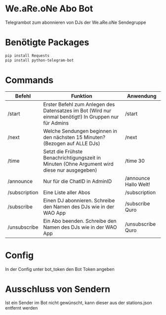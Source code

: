 # We.aRe.oNe Abo Bot
Telegrambot zum abonnieren von DJs der We.aRe.oNe Sendegruppe

# Benötigte Packages
```bash
pip install Requests
pip install python-telegram-bot
```

# Commands
| Befehl | Funktion | Anwendung |
|----------|----------|----------|
| /start  | Erster Befehl zum Anlegen des Datensatzes im Bot (Wird nur einmal benötigt!) In Gruppen nur für Admins | /start  |
| /next  | Welche Sendungen beginnen in den nächsten 15 Minuten? (Bezogen auf ALLE DJs)  | /next |
| /time  | Setzt die Frühste Benachrichtigungszeit in Minuten (Ohne Argument wird diese nur ausgegeben) | /time 30  |
| /announce  | Nur für die ChatID in AdminID  | /announce Hallo Welt!  |
| /subscription  | Eine Liste aller Abos  | /subscription  |
| /subscribe  | Einen DJ abonnieren. Schreibe den Namen des DJs wie in der WAO App  | /subscribe Quro  |
| /unsubscribe  | Ein Abo beenden. Schreibe den Namen des DJs wie in der WAO App  | /unsubscribe Quro  |

# Config
In der Config unter bot_token den Bot Token angeben

# Ausschluss von Sendern
Ist ein Sender im Bot nicht gewünscht, kann dieser aus der stations.json entfernt werden
